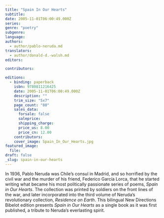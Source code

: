 ```yaml
---
title: "Spain In Our Hearts"
subtitle:
date: 2005-11-01T06:00:49.000Z
series:
genre: "poetry"
subgenre:
language:
authors:
  - author/pablo-neruda.md
translators:
  - author/donald-d.-walsh.md
editors:

contributors:

editions:
  - binding: paperback
    isbn: 9780811216425
    date: 2005-11-01T06:00:49.000Z
    description: ""
    trim_size: "5x7"
    page_count: "80"
    sales_data:
      forsale: false
      saleprice:
      shipping_charge:
      price_us: 8.00
      price_cn: 12.00
    contributors:
    cover_image: Spain_In_Our_Hearts.jpg
featured_image:
  file:
draft: false
_slug: spain-in-our-hearts
---
```


In 1936, Pablo Neruda was Chile’s consul in Madrid, and so horrified by the civil war and the murder of his friend, Federico García Lorca, that he started writing what became his most politically passionate series of poems, _Spain in Our Hearts_. The collection was printed by soldiers on the front lines of the war, and later incorporated into the third volume of Neruda’s revolutionary collection, _Residence on Earth_. This bilingual New Directions Bibelot edition presents _Spain in Our Hearts_ as a single book as it was first published, a tribute to Neruda’s everlasting spirit.

